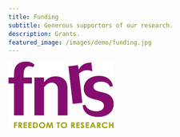 ```yaml
---
title: Funding
subtitle: Generous supportors of our research.
description: Grants.
featured_image: /images/demo/funding.jpg
---
```


<div class="gallery" data-columns="4">  
    <a href="https://www.frs-fnrs.be/fr/"><img src="/images/funding/fnrs.png"></a>
</div>